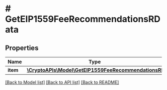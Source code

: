 # # GetEIP1559FeeRecommendationsRData

## Properties

Name | Type | Description | Notes
------------ | ------------- | ------------- | -------------
**item** | [**\CryptoAPIs\Model\GetEIP1559FeeRecommendationsRI**](GetEIP1559FeeRecommendationsRI.md) |  |

[[Back to Model list]](../../README.md#models) [[Back to API list]](../../README.md#endpoints) [[Back to README]](../../README.md)
